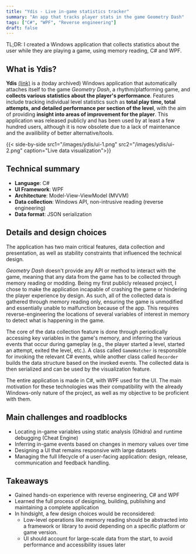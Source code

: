 ```yaml
---
title: "Ydis - Live in-game statistics tracker"
summary: "An app that tracks player stats in the game Geometry Dash"
tags: ["C#", "WPF", "Reverse engineering"]
draft: false
---
```


TL;DR: I created a Windows application that collects statistics about the user while they are playing a game, using memory reading, C# and WPF.

## What is Ydis?
**Ydis** [(link)](https://github.com/exyl-exe/ydis) is a (today archived) Windows application that automatically attaches itself to the game _Geometry Dash_, a rhythm/platforming game, and **collects various statistics about the player's performance**. Features include tracking individual level statistics such as **total play time, total attempts, and detailed performance per section of the level**, with the aim of providing **insight into areas of improvement for the player**.
This application was released publicly and has been used by at least a few hundred users, although it is now obsolete due to a lack of maintenance and the availibility of better alternative/tools.


{{< side-by-side src1="/images/ydis/ui-1.png" src2="/images/ydis/ui-2.png" caption="Live data visualization">}}

## Technical summary
- **Language**: C#
- **UI Framework**: WPF
- **Architecture**: Model-View-ViewModel (MVVM)
- **Data collection**: Windows API, non-intrusive reading (reverse engineering)
- **Data format**: JSON serialization

## Details and design choices

The application has two main critical features, data collection and presentation, as well as stability constraints that influenced the technical design.

_Geometry Dash_ doesn't provide any API or method to interact with the game, meaning that any data from the game has to be collected through memory reading or modding. Being my first publicly released project, I chose to make the application incapable of crashing the game or hindering the player experience by design. As such, all of the collected data is gathered through memory reading only, ensuring the game is unmodified and essentially unable to malfunction because of the app. This requires reverse-engineering the locations of several variables of interest in memory to detect what is happening in the game.

The core of the data collection feature is done through periodically accessing key variables in the game's memory, and inferring the various events that occur during gameplay (e.g., the player started a level, started an attempt, exited the level, etc.). A class called `GameWatcher` is responsible for invoking the relevant C# events, while another class called `Recorder` builds the data structure based on the invoked events. The collected data is then serialized and can be used by the visualization feature.

The entire application is made in C#, with WPF used for the UI. The main motivation for these technologies was their compatibility with the already Windows-only nature of the project, as well as my objective to be proficient with them.

## Main challenges and roadblocks
- Locating in-game variables using static analysis (Ghidra) and runtime debugging (Cheat Engine)
- Inferring in-game events based on changes in memory values over time
- Designing a UI that remains responsive with large datasets
- Managing the full lifecycle of a user-facing application: design, release, communication and feedback handling.

## Takeaways
- Gained hands-on experience with reverse engineering, C# and WPF
- Learned the full process of designing, building, publishing and maintaining a complete application
- In hindsight, a few design choices would be reconsidered:
    - Low-level operations like memory reading should be abstracted into a framework or library to avoid depending on a specific platform or game version.
    - UI should account for large-scale data from the start, to avoid performance and accessibility issues later
